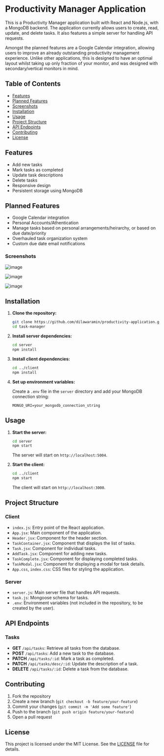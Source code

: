 # Productivity Manager Application

This is a Productivity Manager application built with React and Node.js, with a MongoDB backend. The application currently allows users to create, read, update, and delete tasks. It also features a simple server for handling API requests. 

Amongst the planned features are a Google Calendar integration, allowing users to improve an already outstanding productivity management experience. Unlike other applications, this is designed to have an optimal layout whilst taking up only fraction of your monitor, and was designed with secondary/vertical monitors in mind. 

## Table of Contents

- [Features](#features)
- [Planned Features](#planned-features)
- [Screenshots](#screenshots)
- [Installation](#installation)
- [Usage](#usage)
- [Project Structure](#project-structure)
- [API Endpoints](#api-endpoints)
- [Contributing](#contributing)
- [License](#license)

## Features

- Add new tasks
- Mark tasks as completed
- Update task descriptions
- Delete tasks
- Responsive design
- Persistent storage using MongoDB

## Planned Features

- Google Calendar integration
- Personal Accounts/Athentication
- Manage tasks based on personal arrangements/heirarchy, or based on due date/priority
- Overhauled task organization system
- Custom due date email notifications

### Screenshots

![image](https://github.com/dilawaramin/Productivity-Application/assets/79779873/0a354061-eb00-4305-844d-a5e9b361f7d3)

![image](https://github.com/dilawaramin/Productivity-Application/assets/79779873/5e986cb5-471c-4c34-a88e-c85f6990b10e)

![image](https://github.com/dilawaramin/Productivity-Application/assets/79779873/61e7f919-f6a6-49ea-91c0-09169f48c90f)

## Installation

1. **Clone the repository:**

    ```bash
    git clone https://github.com/dilawaramin/productivity-application.git
    cd task-manager
    ```

2. **Install server dependencies:**

    ```bash
    cd server
    npm install
    ```

3. **Install client dependencies:**

    ```bash
    cd ../client
    npm install
    ```

4. **Set up environment variables:**

    Create a `.env` file in the `server` directory and add your MongoDB connection string:

    ```env
    MONGO_URI=your_mongodb_connection_string
    ```

## Usage

1. **Start the server:**

    ```bash
    cd server
    npm start
    ```

    The server will start on `http://localhost:5004`.

2. **Start the client:**

    ```bash
    cd ../client
    npm start
    ```

    The client will start on `http://localhost:3000`.

## Project Structure

### Client

- `index.js`: Entry point of the React application.
- `App.jsx`: Main component of the application.
- `Header.jsx`: Component for the header section.
- `TaskContainer.jsx`: Component that displays the list of tasks.
- `Task.jsx`: Component for individual tasks.
- `AddTask.jsx`: Component for adding new tasks.
- `TaskComplete.jsx`: Component for displaying completed tasks.
- `TaskModal.jsx`: Component for displaying a modal for task details.
- `App.css`, `index.css`: CSS files for styling the application.

### Server

- `server.js`: Main server file that handles API requests.
- `task.js`: Mongoose schema for tasks.
- `.env`: Environment variables (not included in the repository, to be created by the user).

## API Endpoints

### Tasks

- **GET** `/api/tasks`: Retrieve all tasks from the database.
- **POST** `/api/tasks`: Add a new task to the database.
- **PATCH** `/api/tasks/:id`: Mark a task as completed.
- **PATCH** `/api/tasks/desc/:id`: Update the description of a task.
- **DELETE** `/api/tasks/:id`: Delete a task from the database.

## Contributing

1. Fork the repository
2. Create a new branch (`git checkout -b feature/your-feature`)
3. Commit your changes (`git commit -m 'Add some feature'`)
4. Push to the branch (`git push origin feature/your-feature`)
5. Open a pull request

## License

This project is licensed under the MIT License. See the [LICENSE](LICENSE) file for details.
